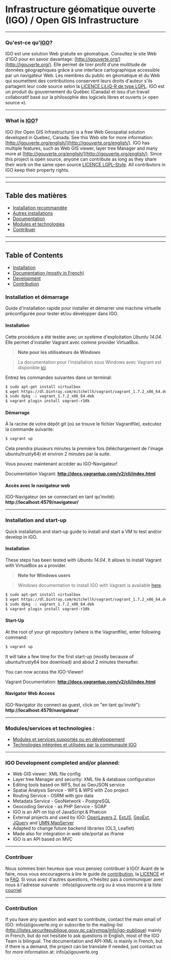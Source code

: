 # Infrastructure géomatique ouverte (IGO) / Open GIS Infrastructure
***

### Qu'est-ce qu'[IGO](http://igouverte.org/)?
IGO est une solution Web gratuite en géomatique. Consultez le site Web d'IGO pour en savoir davantage: [http://igouverte.org/](http://igouverte.org/).
Elle permet de tirer profit d’une multitude de données géographiques grâce à une interface cartographique accessible par un navigateur Web.
Les membres du public en géomatique et du Web qui soumettent des contributions conservent leurs droits d'auteur s'ils partagent leur code source selon la [LICENCE LiLiQ-R de type LGPL](LICENSE.txt).
IGO est un produit du gouvernement du Québec (Canada) et issu d’un travail collaboratif basé sur la philosophie des logiciels libres et ouverts (« open source »).

***
### What is [IGO](http://igouverte.org/english/)?
IGO (for Open GIS Infrastructure) is a free Web Geospatial solution developed in Quebec, Canada. See this Web site for more information: [http://igouverte.org/english/](http://igouverte.org/english/).
IGO has multiple features, such as Web GIS viewer, layer tree Manager and many more at [http://igouverte.org/english/](http://igouverte.org/english/).
Since this project is open source, anyone can contribute as long as they share their work on the same open source [LICENCE LGPL-Style](LICENSE_ENGLISH.txt). All contributors in IGO keep their property rights.

***

---
## Table des matières

- [Installation recommandée](#installation-et-démarrage)
- [Autres installations](http://igouverte.org/installation/)
- [Documentation](http://igouverte.org/documentation/)
- [Modules et technologies](#modulesservices-et-technologies-)
- [Contribuer](#contribuer)


***

---
## Table of Contents

- [Installation](#installation-and-start-up)
- [Documentation (mostly in French)](http://igouverte.org/documentation/)
- [Development](#igo-development-completed-andor-planned)
- [Contribution](#contribution)


### Installation et démarrage

Guide d'installation rapide pour installer et démarrer une machine virtuelle préconfigurée pour tester et/ou développer dans IGO.

#### Installation

Cette procédure a été testée avec un système d'exploitation *Ubuntu 14.04*. Elle permet d'installer Vagrant avec comme provider VirtualBox.

> **Note pour les utilisateurs de Windows**

> La documentation pour l'installation sous Windows avec Vagrant est disponible [ici](doc/installation/windowsInstall.md).

Entrez les commandes suivantes dans un terminal:

```sh
$ sudo apt-get install virtualbox
$ wget https://dl.bintray.com/mitchellh/vagrant/vagrant_1.7.2_x86_64.deb
$ sudo dpkg -i vagrant_1.7.2_x86_64.deb
$ vagrant plugin install vagrant-r10k
```

#### Démarrage

À la racine de votre dépôt git (où se trouve le fichier Vagrantfile), exécutez la commande suivante:

```sh
$ vagrant up
```

Cela prendra plusieurs minutes la première fois (téléchargement de l'image ubuntu/trusty64) et environ 2 minutes par la suite.

Vous pouvez maintenant accéder au IGO-Navigateur!

Documentation Vagrant: **http://docs.vagrantup.com/v2/cli/index.html**

#### Accès avec le navigateur web

IGO-Navigateur (en se connectant en tant qu'invité): **http://localhost:4579/navigateur/**
***
### Installation and start-up

Quick installation and start-up guide to install and start a VM to test and/or develop in IGO.

#### Installation

These steps has been tested with *Ubuntu 14.04*. It allows to install Vagrant with VirtualBox as a provider.

> **Note for Windows users**

> Windows documentation to install IGO with Vagrant is available [here](doc/installation/windowsInstall.md).

```sh
$ sudo apt-get install virtualbox
$ wget https://dl.bintray.com/mitchellh/vagrant/vagrant_1.7.2_x86_64.deb
$ sudo dpkg -i vagrant_1.7.2_x86_64.deb
$ vagrant plugin install vagrant-r10k
```

#### Start-Up

At the root of your git repository (where is the Vagrantfile), enter following command:

```sh
$ vagrant up
```

It will take a few time for the first start-up (mostly because of ubuntu/trusty64 box download) and about 2 minutes thereafter.

You can now access the IGO-Viewer!

Vagrant Documentation: **http://docs.vagrantup.com/v2/cli/index.html**

#### Navigator Web Access

IGO-Navigator (to connect as guest, click on "en tant qu'invité"): **http://localhost:4579/navigateur/**

***

### Modules/services et technologies :
- [Modules et services supportés ou en développement](http://igouverte.org/documentation/module/)
- [Technologies intégrées et utilisées par la communauté IGO](http://igouverte.org/documentation/techno/)

***
### IGO Development completed and/or planned:
* Web GIS viewer: XML file config
* Layer tree Manager and security: XML file & database configuration
* Editing tools based on WFS, but as GeoJSON service
* Spatial Analysis Service - WFS & WPS with Zoo project
* Routing Service - OSRM with gov data
* Metadata Service - GeoNetwork - PostgreSQL
* Geocoding Service - as PHP Service - SOAP
* IGO is an API on top of JavaScript & Phalcon
* External projects and used by IGO: [OpenLayers 2](https://github.com/openlayers/openlayers), [ExtJS](http://docs.sencha.com/extjs/3.4.0/), [GeoExt](http://geoext.org/downloads.html),  [JQuery](https://github.com/jquery/jquery) and [UMN MapServer](https://github.com/mapserver/mapserver)
* Adapted to change future backend libraries (OL3, Leaflet)
* Made also for integration in web site/portal as iframe
* IGO is an API based on MVC

***
### Contribuer
Nous sommes bien heureux que vous pensiez contribuer à IGO! Avant de le faire, nous vous encourageons à lire le guide de [contribution](http://igouverte.org/contribuer/), la [LICENCE](LICENSE.txt) et la [FAQ](http://igouverte.org/faq/). Si vous avez d'autres questions, n'hésitez pas à communiquer avec nous à l'adresse suivante : info(a)igouverte.org ou à vous inscrire à la liste [courriel](http://listes.securitepublique.gouv.qc.ca/sympa/info/igo-publique).

***
### Contribution
If you have any question and want to contribute, contact the main email of IGO: info(a)igouverte.org or subscribe to the mailing-list (http://listes.securitepublique.gouv.qc.ca/sympa/info/igo-publique) mainly in French, but do not hesitate to ask questions in English, most of the IGO Team is bilingual. The documentation and API-XML is mainly in French, but if there is a demand, the project can be translate if needed, just contact us for more information at: info(a)igouverte.org
